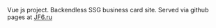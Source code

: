 Vue js project. Backendless SSG business card site. Served via github pages at [JF6.ru](https://jf6.ru)
